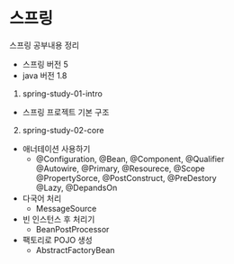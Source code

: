 # 스프링

스프링 공부내용 정리
* 스프링 버전 5  
* java 버전 1.8

1. spring-study-01-intro
  - 스프링 프로젝트 기본 구조
2. spring-study-02-core
  - 애너테이션 사용하기 
    - @Configuration, @Bean, @Component, @Qualifier  
      @Autowire, @Primary, @Resourece, @Scope  
      @PropertySorce, @PostConstruct, @PreDestory  
      @Lazy, @DepandsOn
  - 다국어 처리 
    - MessageSource
  - 빈 인스턴스 후 처리기
    - BeanPostProcessor
  - 팩토리로 POJO 생성
    - AbstractFactoryBean
